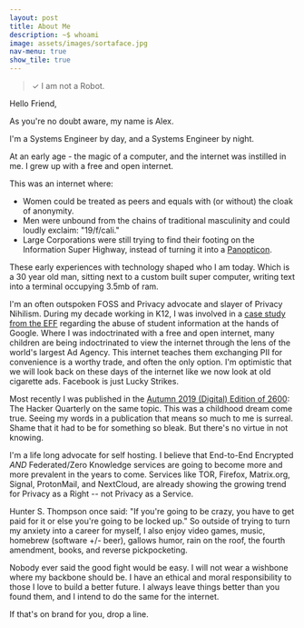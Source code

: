 ```yaml
---
layout: post
title: About Me
description: ~$ whoami
image: assets/images/sortaface.jpg
nav-menu: true
show_tile: true
---
```

> ✓ I am not a Robot.

Hello Friend,

As you're no doubt aware, my name is Alex.

I'm a Systems Engineer by day, and a Systems Engineer by night.

At an early age - the magic of a computer, and the internet was instilled in me. I grew up with a free and open internet.

This was an internet where:
  * Women could be treated as peers and equals with (or without) the cloak of anonymity.
  * Men were unbound from the chains of traditional masculinity and could loudly exclaim: "19/f/cali."
  * Large Corporations were still trying to find their footing on the Information Super Highway, instead of turning it into a <a href="https://en.wikipedia.org/wiki/Panopticon">Panopticon</a>.

These early experiences with technology shaped who I am today. Which is a 30 year old man, sitting next to a custom built super computer, writing text into a terminal occupying 3.5mb of ram.

I'm an often outspoken FOSS and Privacy advocate and slayer of Privacy Nihilism. During my decade working in K12, I was involved in a <a href="https://www.eff.org/deeplinks/2017/03/privacy-practice-not-just-policy-system-administrator-advocating-student-privacy">case study from the EFF</a> regarding the abuse of student information at the hands of Google.  Where I was indoctrinated with a free and open internet, many children are being indoctrinated to view the internet through the lens of the world's largest Ad Agency. This internet teaches them exchanging PII for convenience is a worthy trade, and often the only option. I'm optimistic that we will look back on these days of the internet like we now look at old cigarette ads. Facebook is just Lucky Strikes.

Most recently I was published in the <a href="https://store.2600.com/collections/2010-2015/products/autumn-2019">Autumn 2019 (Digital) Edition of 2600</a>: The Hacker Quarterly on the same topic. This was a childhood dream come true. Seeing my words in a publication that means so much to me is surreal. Shame that it had to be for something so bleak. But there's no virtue in not knowing.

I'm a life long advocate for self hosting. I believe that End-to-End Encrypted *AND* Federated/Zero Knowledge services are going to become more and more prevalent in the years to come. Services like TOR, Firefox, Matrix.org, Signal, ProtonMail, and NextCloud, are already showing the growing trend for Privacy as a Right -- not Privacy as a Service.

Hunter S. Thompson once said: "If you're going to be crazy, you have to get paid for it or else you're going to be locked up." So outside of trying to turn my anxiety into a career for myself, I also enjoy video games, music, homebrew (software +/- beer), gallows humor, rain on the roof, the fourth amendment, books, and reverse pickpocketing.

Nobody ever said the good fight would be easy. I will not wear a wishbone where my backbone should be. I have an ethical and moral responsibility to those I love to build a better future. I always leave things better than you found them, and I intend to do the same for the internet.

If that's on brand for you, drop a line.
